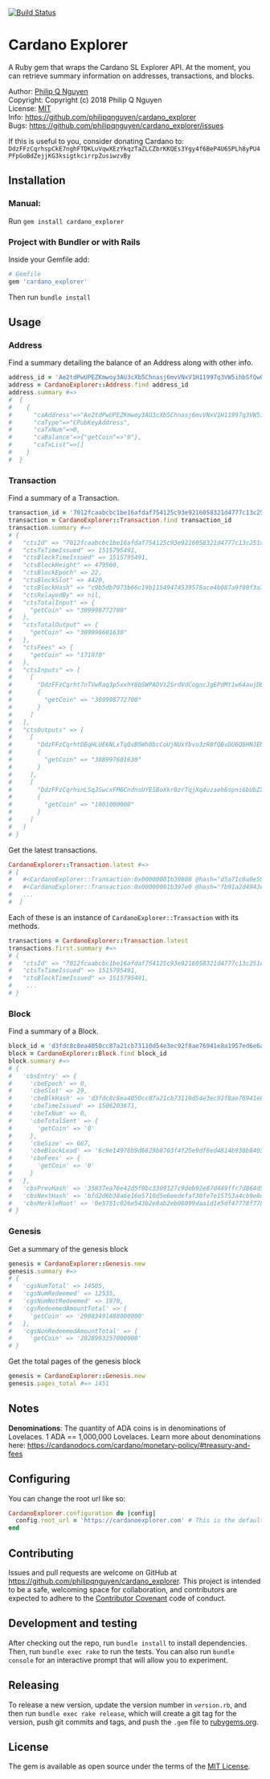 [![Build Status](https://travis-ci.org/philipqnguyen/cardano_explorer.svg?branch=master)](https://travis-ci.org/philipqnguyen/cardano_explorer)

# Cardano Explorer

A Ruby gem that wraps the Cardano SL Explorer API. At the moment, you can
retrieve summary information on addresses, transactions, and blocks.

Author: [Philip Q Nguyen](https://github.com/philipqnguyen) <br>
Copyright: Copyright (c) 2018 Philip Q Nguyen <br>
License: [MIT](http://creativecommons.org/licenses/MIT) <br>
Info: https://github.com/philipqnguyen/cardano_explorer <br>
Bugs: https://github.com/philipqnguyen/cardano_explorer/issues

If this is useful to you, consider donating Cardano to:
`DdzFFzCqrhspCkE7nghFTDKLuVqwXEzYkqzTaZLCZbrKKQEs3Ygy4f6BeP4U6SPLh8yPU4PFpGoBdZejjKG3ksigtkcirrpZusiwzvBy`

## Installation

### Manual:

Run `gem install cardano_explorer`

### Project with Bundler or with Rails

Inside your Gemfile add:

```ruby
# Gemfile
gem 'cardano_explorer'
```

Then run `bundle install`

## Usage

### Address

Find a summary detailing the balance of an Address along with other info.

```ruby
address_id = 'Ae2tdPwUPEZKmwoy3AU3cXb5Chnasj6mvVNxV1H11997q3VW5ihbSfQwGpm'
address = CardanoExplorer::Address.find address_id
address.summary #=>
#  {
#    {
#      "caAddress"=>"Ae2tdPwUPEZKmwoy3AU3cXb5Chnasj6mvVNxV1H11997q3VW5ihbSfQwGpm",
#      "caType"=>"CPubKeyAddress",
#      "caTxNum"=>0,
#      "caBalance"=>{"getCoin"=>"0"},
#      "caTxList"=>[]
#    }
#  }
```

### Transaction

Find a summary of a Transaction.

```ruby
transaction_id = '7012fcaabcbc1be16afdaf754125c93e9216058321d4777c13c251d0cb5067fa'
transaction = CardanoExplorer::Transaction.find transaction_id
transaction.summary #=>
# {
#   "ctsId" => "7012fcaabcbc1be16afdaf754125c93e9216058321d4777c13c251d0cb5067fa",
#   "ctsTxTimeIssued" => 1515795491,
#   "ctsBlockTimeIssued" => 1515795491,
#   "ctsBlockHeight" => 479560,
#   "ctsBlockEpoch" => 22,
#   "ctsBlockSlot" => 4420,
#   "ctsBlockHash" => "c9b5db7073b66c19b11549474539578ace4b087a9f80f3a7663e40ffa9795656",
#   "ctsRelayedBy" => nil,
#   "ctsTotalInput" => {
#     "getCoin" => "309998772700"
#   },
#   "ctsTotalOutput" => {
#     "getCoin" => "309998601630"
#   },
#   "ctsFees" => {
#     "getCoin" => "171070"
#   },
#   "ctsInputs" => [
#     [
#       "DdzFFzCqrht7nTVwRaq3p5xxhY8bSWPADVi2SrdVdCogncJgEPdMt1w64aujDBZb6P8G7VaqP5zFJx5iiCkYggaF8v8YRyWujTaEFDrK",
#       {
#         "getCoin" => "309998772700"
#       }
#     ]
#   ],
#   "ctsOutputs" => [
#     [
#       "DdzFFzCqrhtDEqHLUE6NLxTqQvB5Wh8bcCoUjNUxYbvo3zR8fQBvDU6Q8HNJENAqMvCdCYzbWEgiJ1ijWDYfNGL7fo7ayutic3x4hyrE",
#       {
#         "getCoin" => "308997601630"
#       }
#     ],
#     [
#       "DdzFFzCqrhsnLSqJSwcxFM6CndnsUYESBoXkr8zrTqjXq4uzaeh6spni6bUbZXLAHBjbfCh9YzJN7xyHUV4XTqkg9ivP5NURE9kHF9U6",
#       {
#         "getCoin" => "1001000000"
#       }
#     ]
#   ]
# }
```

Get the latest transactions.

```ruby
CardanoExplorer::Transaction.latest #=>
# [
#   #<CardanoExplorer::Transaction:0x00000001b39808 @hash="d5a71c0a0e59d57d17c2e3466447fdd58e312dd99c0e3d07682b9796ce7aec69">,
#   #<CardanoExplorer::Transaction:0x00000001b397e0 @hash="fb91a2d4943e70cd85c65d036962ba915544a5d963d26f4cd3ea8d9eb55d3040">,
#   ...
#  ]
```

Each of these is an instance of `CardanoExplorer::Transaction` with its methods.

```ruby
transactions = CardanoExplorer::Transaction.latest
transactions.first.summary #=>
# {
#   "ctsId" => "7012fcaabcbc1be16afdaf754125c93e9216058321d4777c13c251d0cb5067fa",
#   "ctsTxTimeIssued" => 1515795491,
#   "ctsBlockTimeIssued" => 1515795491,
#    ...
# }
```

### Block

Find a summary of a Block.

```ruby
block_id = 'd3fdc8c8ea4050cc87a21cb73110d54e3ec92f8ae76941e8a1957ed6e6a7e0b0'
block = CardanoExplorer::Block.find block_id
block.summary #=>
# {
#   'cbsEntry' => {
#     'cbeEpoch' => 0,
#     'cbeSlot' => 29,
#     'cbeBlkHash' => 'd3fdc8c8ea4050cc87a21cb73110d54e3ec92f8ae76941e8a1957ed6e6a7e0b0',
#     'cbeTimeIssued' => 1506203671,
#     'cbeTxNum' => 0,
#     'cbeTotalSent' => {
#       'getCoin' => '0'
#     },
#     'cbeSize' => 667,
#     'cbeBlockLead' => '6c9e14978b9d6629b8703f4f25e9df6ed4814b930b8403b0d45350ea',
#     'cbeFees' => {
#       'getCoin' => '0'
#     }
#   },
#   'cbsPrevHash' => '35837ea76e42d5f0bc3309127c9deb92e87d449ffc7d864d5eee3cbd63b2574a',
#   'cbsNextHash' => 'bfd2d6b38a6e16e5710d5e6eedefaf30fe7e15753a4cb9e8da95d0a9b10525c5',
#   'cbsMerkleRoot' => '0e5751c026e543b2e8ab2eb06099daa1d1e5df47778f7787faab45cdf12fe3a8'
# }
```

### Genesis

Get a summary of the genesis block

```ruby
genesis = CardanoExplorer::Genesis.new
genesis.summary #=>
# {
#   'cgsNumTotal' => 14505,
#   'cgsNumRedeemed' => 12535,
#   'cgsNumNotRedeemed' => 1970,
#   'cgsRedeemedAmountTotal' => {
#     'getCoin' => '29083491488000000'
#   },
#   'cgsNonRedeemedAmountTotal' => {
#     'getCoin' => '2028993257000000'
# }
```

Get the total pages of the genesis block

```ruby
genesis = CardanoExplorer::Genesis.new
genesis.pages_total #=> 1451
```
## Notes

**Denominations**: The quantity of ADA coins is in denominations of Lovelaces.
1 ADA == 1,000,000 Lovelaces. Learn more about denominations here:
https://cardanodocs.com/cardano/monetary-policy/#treasury-and-fees

## Configuring

You can change the root url like so:

```ruby
CardanoExplorer.configuration do |config|
  config.root_url = 'https://cardanoexplorer.com' # This is the default
end
```

## Contributing

Issues and pull requests are welcome on GitHub at https://github.com/philipqnguyen/cardano_explorer. This project is intended to be a safe, welcoming space for collaboration, and contributors are expected to adhere to the [Contributor Covenant](http://contributor-covenant.org) code of conduct.

## Development and testing

After checking out the repo, run `bundle install` to install dependencies. Then, run `bundle exec rake` to run the tests. You can also run `bundle console` for an interactive prompt that will allow you to experiment.

## Releasing

To release a new version, update the version number in `version.rb`, and then run `bundle exec rake release`, which will create a git tag for the version, push git commits and tags, and push the `.gem` file to [rubygems.org](https://rubygems.org).

## License

The gem is available as open source under the terms of the [MIT License](http://opensource.org/licenses/MIT).
